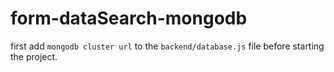 # form-dataSearch-mongodb

first add `mongodb cluster url` to the `backend/database.js` file before starting the project.
